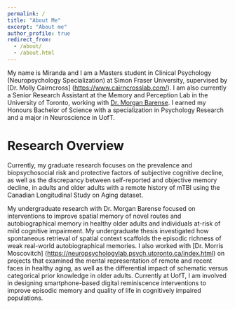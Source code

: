 ```yaml
---
permalink: /
title: "About Me"
excerpt: "About me"
author_profile: true
redirect_from: 
  - /about/
  - /about.html
---
```


My name is Miranda and I am a Masters student in Clinical Psychology (Neuropsychology Specialization) at Simon Fraser University, supervised by [Dr. Molly Cairncross] (https://www.cairncrosslab.com/). I am also currently a Senior Research Assistant at the Memory and Perception Lab in the University of Toronto, working with [Dr. Morgan Barense](https://barense.psych.utoronto.ca/). I earned my Honours Bachelor of Science with a specialization in Psychology Research and a major in Neuroscience in UofT.

Research Overview
======
Currently, my graduate research focuses on the prevalence and biopsychosocial risk and protective factors of subjective cognitive decline, as well as the discrepancy between self-reported and objective memory decline, in adults and older adults with a remote history of mTBI using the Canadian Longitudinal Study on Aging dataset. 

My undergraduate research with Dr. Morgan Barense focused on interventions to improve spatial memory of novel routes and autobiographical memory in healthy older adults and individuals at-risk of mild cognitive impairment. My undergraduate thesis investigated how spontaneous retrieval of spatial context scaffolds the episodic richness of weak real-world autobiographical memories. I also worked with [Dr. Morris Moscovitch] (https://neuropsychologylab.psych.utoronto.ca/index.html) on projects that examined the mental representation of remote and recent faces in  healthy aging, as well as the differential impact of schematic versus categorical prior knowledge in older adults. Currently at UofT, I am involved in designing smartphone-based digital reminiscence interventions to improve episodic memory and quality of life in cognitively impaired populations.
